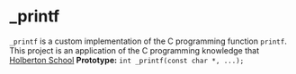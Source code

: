 # _printf
```_printf``` is a custom implementation of the C programming function ```printf```. This project is an application of the C programming knowledge that [Holberton School](https://www.holbertonschool.com/) 
**Prototype:** ```int _printf(const char *, ...);```

